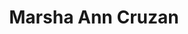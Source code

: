 ---
layout: layouts/profile.liquid
title: Marsha Ann Cruzan
id: marsha_ann_cruzan
first: Marsha
middle: Ann
last: Cruzan
suffix: 
currentTitle: Board Director and former Regional President
currentOrg: Medicarewizard.biz, Goodman Theatre - Board Chair, Field Musem - Chair of Governance committee and member of Board of Directors, Rush Hospital - Member of Audit and Investment Committees, The Chicago Network - Chair of Governance Committee and Board of Directors
bio: Marsha Cruzan is a trusted Board Director adept with crafting public/private companies’ business growth strategies by&#58; <br /><br />• Resolving turnaround situations via quick identification of needed financial and strategic pivots. <br /><br />• Connecting people/navigating policies to achieve results that engage community/government stakeholders. <br /><br />• Utilizing regulatory, healthcare, insurance, compensation, and succession planning Board expertise. <br /><br />Marsha’s current BOARD EXPERIENCE&#58; <br /><br />• GOODMAN THEATRE, Board of Trustees Chair, Executive Committee, former Co-Chair, Nominating Committee. Instrumental in guiding strategy for successful outcomes in reaction to Covid and changing conditions and in advising management on optimal capital structure to ensure long-term financial stability. <br /><br />• MEDICARE WIZARD, LLC, a U.S. health tech, Independent Corporate Board Director. <br /><br />• FIELD MUSEUM, Executive Committee and Chair, Governance Committee. She grew the stature of board talent and offered strategic plan insights that enhanced the museum’s renowned global status. <br /><br />• RUSH UNIVERSITY MEDICAL CENTER, Board of Trustees, Member, Audit and Investment Committees, assisting with method, priorities, and competing needs analysis that provides the best allocation of medical resources to achieve top outcomes. <br /><br />Marsha’s CORPORATE EXPERIENCE was with U.S. BANK N.A., the 5th largest U.S. commercial bank where she was Regional President, Illinois, Indiana, &amp; Michigan; Chair, U.S. Bank’s Chicago Advisory Board; and responsible for FINRA licensed Commercial Bankers until she left to commence her board career. <br /><br />As Regional President with full profit and loss responsibility, Marsha led the three-state Midwest region, including the analysis of risk for global middle market public and private companies. She discussed public policy and developed/maintained relationships with members of Congress. Additionally, Marsha worked closely with Communications to monitor reputation risk. <br />• Completed numerous M&amp;A transactions, offering additional advice and providing connections to further build relevant businesses. <br /><br />• Integrated Royal Bank of Scotland’s Chicago commercial group into U.S. Bank. <br /><br />• Successfully educated Congress regarding PPP forgiveness process and ways to improve Community Reinvestment Act to better meet constituents’ changing needs; advised on financial industry’s digital transformation. <br /><br />• Doubled Chicago Commercial Banking income by growing existing and new clients&#58; <br />✓ For a packaging company, advised management on&#58; <br />▪ Risk Reduction (reduced export risk by suggesting ways to minimize currency risk), Cost Cutting (streamlined supply chain, payments, payroll, and inventory processes), and Increased Market Share (improved services while expanding global production facilities). <br /><br />✓ For a beverage retailer, advised management on&#58; <br />▪ Risk Reduction (minimized both seasonality impacts and cybersecurity fraud risks), Cost Cutting (streamlined in-store payment systems processes), and Increased Market Share (maximized real estate footprint). <br /><br />✓ For a meat processing manufacturer, increased equipment and facility efficiency and expanded distribution network—production capacity doubled, lead times shortened, and profits increased significantly. <br /><br />Previously, Marsha worked for JP MORGAN where she started as an International Treasury Management Consultant; followed by Electric and Gas Senior Banker; Head, Syndications, Private Placements and High Yield; Head, Regional Syndicated Leveraged Finance; responsible for all FINRA licensed Regional Syndicated Leveraged Finance bankers. Of note, she&#58; <br /><br />• Strategized successful solutions with corporate Boards and C-suite clients during financial crises. <br /><br />• With diminishing headcount, increased revenue for JPM by 25% by growing clients’ companies, even in difficult markets. <br /><br />• Doubled asset-based lending investment banking revenues via offering effective solutions for companies. <br /><br />Marsha is the current Chair, Governance Committee and Executive Committee Member for THE CHICAGO NETWORK. <br />She earned her MBA, Thunderbird School of Global Management and her BA, Political Science, University of Illinois Urbana Champaign. <br /><br />She is a former Board of Trustees, Chair, Nominating Committee and Member, Executive Committee for LINCOLN PARK ZOO, where she led the inclusion strategy that added outstanding community leaders, and an Executive Committee Member for THE LYRIC OPERA, where she resolved a union strike and renegotiated new contracts.
linkedin: https://www.linkedin.com/in/marsha-cruzan
tiktok: 
twitter: 
aboutme: 
insta: 
orgURL: 
snapchat: 
personalURL: 
smallHeadshotURL: assets/images/headshots/Marsha%20Cruzan_01_030_Web_converted_scaled.avif
originalHeadshotURL: assets/images/headshots/Marsha%20Cruzan_01_030_Web_converted_scaled.avif
tags-experience: 
 - Business Development
 - Capital Markets
 - Corporate Development
 - Finance
 - Global
 - Governance
 - Mergers & Acquisitions
 - Marketing
 - P&L&#58; $0-$500M
 - P&L&#58; $500M-$1B
 - Private Companies
 - Public Companies
 - Turnaround
 - Venture Capital
 - Business Development
 - Capital Markets
 - Corporate Development
 - Finance
 - Global
 - Governance
 - Mergers & Acquisitions
 - Marketing
 - P&L&#58; $0-$500M
 - P&L&#58; $500M-$1B
 - Private Companies
 - Public Companies
 - Transformational and Growth
 - Turnaround
 - Venture Capital
tags-current-industries: 
 - Accounting
 - Arts, Entertainment, and Recreation
 - Associations
 - Civic/Public Policy
 - Community Development/Organizing
 - Consulting
 - Cultural Institution
 - Education and Health Services
 - Finance and Insurance
 - Financial Activities
 - Health Care and Social Assistance
 - Hospitals
 - Insurance Carriers and Related Activities
 - Investment Management
 - Marketing/Sales
 - Museums, Historical Sites, and Similar Institutions
 - Performing Arts, Spectator Sports, and Related Industries
 - Private Equity
 - Professional and Business Services
 - Professional, Scientific, and Technical Services
tags-current-position: 
 - Chairman
 - President
 - SVP / Senior Vice President
 - VP / Vice President
tags-past-industries: 
 - Arts, Entertainment, and Recreation
 - Associations
 - Beverage and Tobacco Product Manufacturing
 - Building Material and Garden Equipment and Supplies Dealers
 - Civic/Public Policy
 - Community Development/Organizing
 - Computer and Electronic Product Manufacturing
 - Construction
 - Construction of Buildings
 - Consulting
 - Cultural Institution
 - Credit Intermediation and Related Activities
 - Education and Health Services
 - Educational Services
 - Electrical Equipment, Appliance, and Component Manufacturing
 - Energy/Utilities
 - Executive Recruitment/Transition
 - Fabricated Metal Product Manufacturing
 - Family Office
 - Finance and Insurance
 - Financial Activities
 - Food Manufacturing
 - Food and Beverage Stores
 - Foundations/Granting Agency
 - Goods-Producing Industries
 - Government
 - Health Care and Social Assistance
 - Hospitals
 - Insurance Carriers and Related Activities
 - Investment Banking
 - Investment Management
 - Machinery Manufacturing
 - Management of Companies and Enterprises
 - Manufacturing
 - Marketing/Sales
 - Medical Equipment/Devices
 - Merchant Wholesalers, Durable Goods
 - Mining (except Oil and Gas)
 - Mining, Quarrying, and Oil and Gas Extraction
 - Miscellaneous Manufacturing
 - Museums, Historical Sites, and Similar Institutions
 - Natural Resources and Mining
 - Oil and Gas Extraction
 - Performing Arts, Spectator Sports, and Related Industries
 - Petroleum and Coal Products Manufacturing
 - Pipeline Transportation
 - Plastics and Rubber Products Manufacturing
 - Primary Metal Manufacturing
 - Private Equity
 - Professional and Business Services
 - Real Estate and Rental and Leasing
 - Religious, Grantmaking, Civic, Professional, and Similar Organizations
 - Retail Trade
 - Securities, Commodity Contracts, and Other Financial Investments and Related Activities
 - Service-Providing Industries
 - Social Assistance
 - Support Activities for Mining
 - Tax/Business Advisory
 - Technology
 - Trade, Transportation, and Utilities
 - Transportation Equipment Manufacturing
 - Transportation and Warehousing
 - Truck Transportation
 - Venture Capital
 - Warehousing and Storage
tags-past-position: 
 - Chairman
 - Executive Director
 - President
 - SVP / Senior Vice President
 - VP / Vice President
tags-current-board-service: 
    - Corporate Private
    - Corporate Public
    - Nonprofit
tags-past-board-service: 
    - Corporate Private
    - Nonprofit
boards-current-corporate-private: 
 - Medicare Wizard, Investor and Board of Directors
boards-current-corporate-public: 
 - Medicarewizardbiz, Investor and Board of Directors
 - The Goodman Theatre, Chair of the Board
 - The Field Museum, Chair of Governance Committee and member of Executive Committee
 - Rush Hospital, Member of Audit and Investment Committee
boards-current-nonprofit: 
 - The Goodman Theatre, Board Chair
 - The Field Museum, Board of Trustees, Chair of Governance Committee, and member of the Executive Committee
 - Rush University Hospital, Board of Trustees, member of Audit and Investment Committees
 - The Chicago Network, Board of Trustees, Chair of Governance CommitteeCo-Chair of Nominating Committee, and member of Executive Committee
boards-current-privateequity: 
boards-current-spac: 
boards-current-vc: 
boards-past-corporate-private: 
 - Medicare Wizard, Investor and Board of Directors
boards-past-corporate-public: 
boards-past-nonprofit: 
 - Lincoln Park Zoo, member of Executive committee, Diversity commi, Member of Executive committee
 - Junior Achievement, Member of Board and Volunteer Committee
 - The Lyric Opera, Board, Chair of Civic Engagement Committe and member of Executive Committee and member of the
boards-past-privateequity: 
boards-past-spac: 
boards-past-vc: 
---
